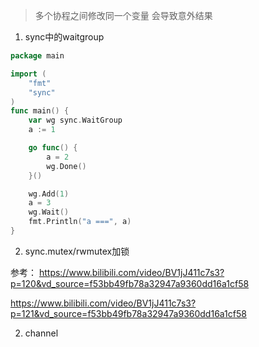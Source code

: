 > 多个协程之间修改同一个变量  会导致意外结果

1. sync中的waitgroup

```go
package main

import (
	"fmt"
	"sync"
)
func main() {
	var wg sync.WaitGroup
	a := 1

	go func() {
		a = 2
		wg.Done()
	}()

	wg.Add(1)
	a = 3
	wg.Wait()
	fmt.Println("a ===", a)
}
```

2. sync.mutex/rwmutex加锁

参考： https://www.bilibili.com/video/BV1jJ411c7s3?p=120&vd_source=f53bb49fb78a32947a9360dd16a1cf58

https://www.bilibili.com/video/BV1jJ411c7s3?p=121&vd_source=f53bb49fb78a32947a9360dd16a1cf58

2. channel